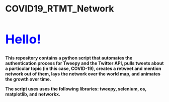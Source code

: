 # COVID19_RTMT_Network
<b><h1 style="color:blue;font-size:40px;">Hello!</h1>      

This repository contains a python script that automates the authentication process for Tweepy and the Twitter API, pulls tweets about a particular topic (in this case, COVID-19), creates a retweet and mention network out of them, lays the network over the world map, and animates the growth over time. 


<b>The script uses uses the following libraries: tweepy, selenium, os, matplotlib, and networkx. </b>

